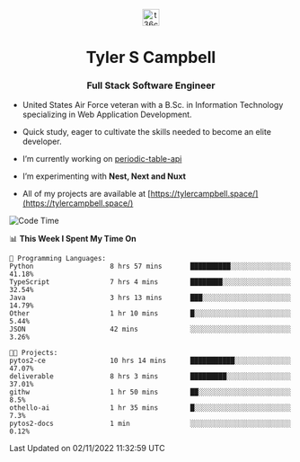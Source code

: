 <p align="center">
<a href="https://www.linkedin.com/in/t36campbell" target="blank"><img align="center" src="https://ik.imagekit.io/t36campbell/Portfolio/linkedin.png.original_m8bbGgPh6.png" alt="t36campbell" height="30" width="30" /></a>
</p>
<h1 align="center">Tyler S Campbell</h1>
<h3 align="center">Full Stack Software Engineer</h3>

* United States Air Force veteran with a B.Sc. in Information Technology specializing in Web Application Development. 

* Quick study, eager to cultivate the skills needed to become an elite developer.

* I’m currently working on [periodic-table-api](https://github.com/t36campbell/periodic-table-api)

* I’m experimenting with **Nest, Next and Nuxt**

* All of my projects are available at [https://tylercampbell.space/](https://tylercampbell.space/)

<!--START_SECTION:waka-->
![Code Time](http://img.shields.io/badge/Code%20Time-1%2C964%20hrs%2045%20mins-blue)

📊 **This Week I Spent My Time On** 

```text
💬 Programming Languages: 
Python                   8 hrs 57 mins       ██████████░░░░░░░░░░░░░░░   41.18% 
TypeScript               7 hrs 4 mins        ████████░░░░░░░░░░░░░░░░░   32.54% 
Java                     3 hrs 13 mins       ███░░░░░░░░░░░░░░░░░░░░░░   14.79% 
Other                    1 hr 10 mins        █░░░░░░░░░░░░░░░░░░░░░░░░   5.44% 
JSON                     42 mins             ░░░░░░░░░░░░░░░░░░░░░░░░░   3.26%

🐱‍💻 Projects: 
pytos2-ce                10 hrs 14 mins      ███████████░░░░░░░░░░░░░░   47.07% 
deliverable              8 hrs 3 mins        █████████░░░░░░░░░░░░░░░░   37.01% 
githw                    1 hr 50 mins        ██░░░░░░░░░░░░░░░░░░░░░░░   8.5% 
othello-ai               1 hr 35 mins        █░░░░░░░░░░░░░░░░░░░░░░░░   7.3% 
pytos2-docs              1 min               ░░░░░░░░░░░░░░░░░░░░░░░░░   0.12%

```


 Last Updated on 02/11/2022 11:32:59 UTC
<!--END_SECTION:waka-->

